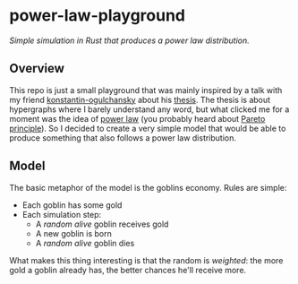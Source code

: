 # power-law-playground

_Simple simulation in Rust that produces a power law distribution._

## Overview

This repo is just a small playground that was mainly inspired by a talk with my friend [konstantin-ogulchansky](https://github.com/konstantin-ogulchansky) about his [thesis](https://github.com/konstantin-ogulchansky/hypergraphs). The thesis is about hypergraphs where I barely understand any word, but what clicked me for a moment was the idea of [power law](https://en.wikipedia.org/wiki/Power_law) (you probably heard about [Pareto principle](https://en.wikipedia.org/wiki/Pareto_principle)). So I decided to create a very simple model that would be able to produce something that also follows a power law distribution.

## Model

The basic metaphor of the model is the goblins economy. Rules are simple:
- Each goblin has some gold
- Each simulation step:
  * A _random alive_ goblin receives gold
  * A new goblin is born
  * A _random alive_ goblin dies

What makes this thing interesting is that the random is _weighted_: the more gold a goblin already has, the better chances he'll receive more.
